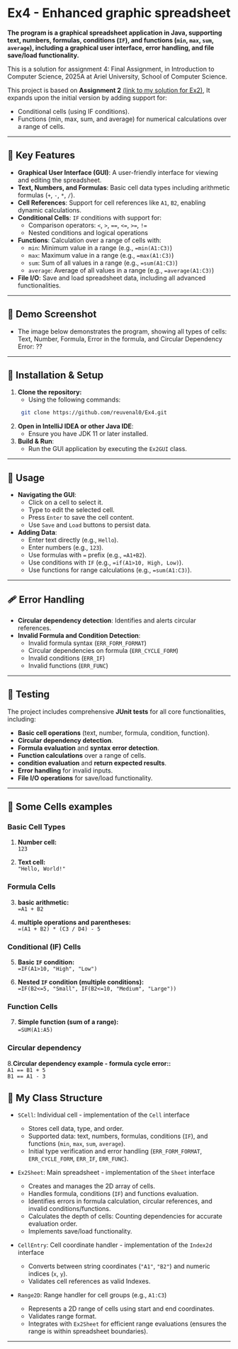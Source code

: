 # Ex4 - Enhanced graphic spreadsheet
**The program is a graphical spreadsheet application in Java, supporting text, numbers, formulas, conditions (`IF`), and functions (`min`, `max`, `sum`, `average`), including a graphical user interface, error handling, and file save/load functionality.**

This is a solution for assignment 4: Final Assignment, in Introduction to Computer Science, 2025A at Ariel University, School of Computer Science.

This project is based on **Assignment 2** [(link to my solution for Ex2)](https://github.com/reuvenal0/Ex2.git), It expands upon the initial version by adding support for:
 - Conditional cells (using IF conditions).
 - Functions (min, max, sum, and average) for numerical calculations over a range of cells.
---


## 🔑 Key Features
- **Graphical User Interface (GUI)**: A user-friendly interface for viewing and editing the spreadsheet.
- **Text, Numbers, and Formulas**: Basic cell data types including arithmetic formulas (`+`, `-`, `*`, `/`).
- **Cell References**: Support for cell references like `A1`, `B2`, enabling dynamic calculations.
- **Conditional Cells**: `IF` conditions with support for:
    - Comparison operators: `<`, `>`, `==`, `<=`, `>=`, `!=`
    - Nested conditions and logical operations
- **Functions**: Calculation over a range of cells with:
    - `min`: Minimum value in a range (e.g., `=min(A1:C3)`)
    - `max`: Maximum value in a range (e.g., `=max(A1:C3)`)
    - `sum`: Sum of all values in a range (e.g., `=sum(A1:C3)`)
    - `average`: Average of all values in a range (e.g., `=average(A1:C3)`)
- **File I/O**: Save and load spreadsheet data, including all advanced functionalities.

---

## 📸 Demo Screenshot
- The image below demonstrates the program, showing all types of cells: Text, Number, Formula, Error in the formula, and Circular Dependency Error:
??
---

## 🔧 Installation & Setup
1. **Clone the repository:**
   - Using the following commands: 
   ```sh
    git clone https://github.com/reuvenal0/Ex4.git
    ```
2. **Open in IntelliJ IDEA or other Java IDE**:
    - Ensure you have JDK 11 or later installed.
3. **Build & Run**:
   - Run the GUI application by executing the `Ex2GUI` class.
---

## 🚀 Usage
- **Navigating the GUI**:
    - Click on a cell to select it.
    - Type to edit the selected cell.
    - Press `Enter` to save the cell content.
    - Use `Save` and `Load` buttons to persist data.
- **Adding Data**:
    - Enter text directly (e.g., `Hello`).
    - Enter numbers (e.g., `123`).
    - Use formulas with `=` prefix (e.g., `=A1+B2`).
    - Use conditions with `IF` (e.g., `=if(A1>10, High, Low)`).
    - Use functions for range calculations (e.g., `=sum(A1:C3)`).
---

## 🩹 Error Handling
- **Circular dependency detection**: Identifies and alerts circular references.
- **Invalid Formula and Condition Detection**:
    - Invalid formula syntax (`ERR_FORM_FORMAT`)
    - Circular dependencies on formula (`ERR_CYCLE_FORM`)
    - Invalid conditions (`ERR_IF`)
    - Invalid functions (`ERR_FUNC`)
---

## 🧪 Testing
The project includes comprehensive **JUnit tests** for all core functionalities, including:
- **Basic cell operations** (text, number, formula, condition, function).
- **Circular dependency detection**.
- **Formula evaluation** and **syntax error detection**.
- **Function calculations** over a range of cells.
- **condition evaluation** and **return expected results**.
- **Error handling** for invalid inputs.
- **File I/O operations** for save/load functionality.
---

## 📌 Some Cells examples
### **Basic Cell Types**

1. **Number cell:**  
   ```123```

2. **Text cell:**  
   ```"Hello, World!"```
### **Formula Cells**

3. **basic arithmetic:**  
   ```=A1 + B2```

4. **multiple operations and parentheses:**  
   ```=(A1 + B2) * (C3 / D4) - 5```

### **Conditional (IF) Cells**

5. **Basic `IF` condition:**  
   ```=IF(A1>10, "High", "Low")```

6. **Nested `IF` condition (multiple conditions):**  
   ```=IF(B2<=5, "Small", IF(B2<=10, "Medium", "Large"))```

### **Function Cells**
7. **Simple function (sum of a range):**  
   ```=SUM(A1:A5)```

### **Circular dependency**
8.**Circular dependency example - formula cycle error::**  
    ```A1 == B1 + 5```  
    ```B1 == A1 - 3```


## 🧩 My Class Structure
- `SCell`: Individual cell - implementation of the `Cell` interface
  - Stores cell data, type, and order.
  - Supported data: text, numbers, formulas, conditions (`IF`), and functions (`min`, `max`, `sum`, `average`).
  - Initial type verification and error handling (`ERR_FORM_FORMAT`, `ERR_CYCLE_FORM`, `ERR_IF`, `ERR_FUNC`).

- `Ex2Sheet`: Main spreadsheet - implementation of the `Sheet` interface
  - Creates and manages the 2D array of cells.
  - Handles formula, conditions (`IF`) and functions evaluation.
  - Identifies errors in formula calculation, circular references, and invalid conditions/functions.
  - Calculates the depth of cells: Counting dependencies for accurate evaluation order.
  - Implements save/load functionality.

- `CellEntry`: Cell coordinate handler - implementation of the `Index2d` interface
  - Converts between string coordinates (`"A1"`, `"B2"`) and numeric indices (`x`, `y`).
  - Validates cell references as valid Indexes.

- `Range2D`: Range handler for cell groups (e.g., `A1:C3`)
  - Represents a 2D range of cells using start and end coordinates.
  - Validates range format.
  - Integrates with `Ex2Sheet` for efficient range evaluations (ensures the range is within spreadsheet boundaries).
---


